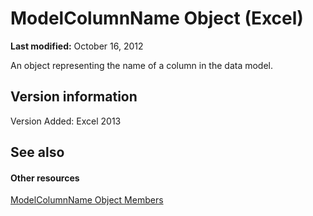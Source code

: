 
# ModelColumnName Object (Excel)

 **Last modified:** October 16, 2012

An object representing the name of a column in the data model. 

## Version information

Version Added: Excel 2013 


## See also


#### Other resources


 [ModelColumnName Object Members](b27889a8-4ed3-d060-7e29-83cbd58a6124.md)
